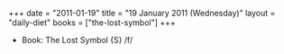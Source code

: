+++
date = "2011-01-19"
title = "19 January 2011 (Wednesday)"
layout = "daily-diet"
books = ["the-lost-symbol"]
+++


* Book: The Lost Symbol {S} /f/